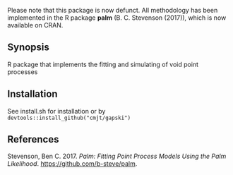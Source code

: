 Please note that this package is now defunct. All methodology has been implemented in the R package **palm** (B. C. Stevenson (2017)), which is now available on CRAN.

## Synopsis

R package that implements the fitting and simulating of void point processes 


## Installation

See install.sh for installation or  by `devtools::install_github("cmjt/gapski")`

## References

Stevenson, Ben C. 2017. *Palm: Fitting Point Process Models Using the
Palm Likelihood*. <https://github.com/b-steve/palm>.
